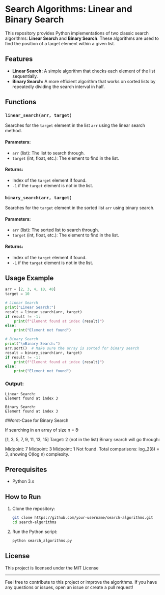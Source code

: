 # Search Algorithms: Linear and Binary Search

This repository provides Python implementations of two classic search algorithms: **Linear Search** and **Binary Search**. These algorithms are used to find the position of a target element within a given list.

## Features

- **Linear Search:** A simple algorithm that checks each element of the list sequentially.
- **Binary Search:** A more efficient algorithm that works on sorted lists by repeatedly dividing the search interval in half.

## Functions

### `linear_search(arr, target)`
Searches for the `target` element in the list `arr` using the linear search method.

#### Parameters:
- `arr` (list): The list to search through.
- `target` (int, float, etc.): The element to find in the list.

#### Returns:
- Index of the `target` element if found.
- `-1` if the `target` element is not in the list.

### `binary_search(arr, target)`
Searches for the `target` element in the sorted list `arr` using binary search.

#### Parameters:
- `arr` (list): The sorted list to search through.
- `target` (int, float, etc.): The element to find in the list.

#### Returns:
- Index of the `target` element if found.
- `-1` if the `target` element is not in the list.

## Usage Example

```python
arr = [2, 3, 4, 10, 40]
target = 10

# Linear Search
print("Linear Search:")
result = linear_search(arr, target)
if result != -1:
    print(f"Element found at index {result}")
else:
    print("Element not found")

# Binary Search
print("\nBinary Search:")
arr.sort()  # Make sure the array is sorted for binary search
result = binary_search(arr, target)
if result != -1:
    print(f"Element found at index {result}")
else:
    print("Element not found")
```

### Output:

```
Linear Search:
Element found at index 3

Binary Search:
Element found at index 3
```

#Worst-Case for Binary Search

If searching in an array of size n = 8:
 
[1, 3, 5, 7, 9, 11, 13, 15] 
Target: 2 (not in the list)
Binary search will go through:
 
Midpoint: 7
Midpoint: 3
Midpoint: 1
Not found.
Total comparisons: log_2(8) = 3, showing O(log n) complexity.
 
## Prerequisites

- Python 3.x

## How to Run

1. Clone the repository:
   ```bash
   git clone https://github.com/your-username/search-algorithms.git
   cd search-algorithms
   ```

2. Run the Python script:
   ```bash
   python search_algorithms.py
   ```

## License

This project is licensed under the MIT License

---

Feel free to contribute to this project or improve the algorithms. If you have any questions or issues, open an issue or create a pull request!
